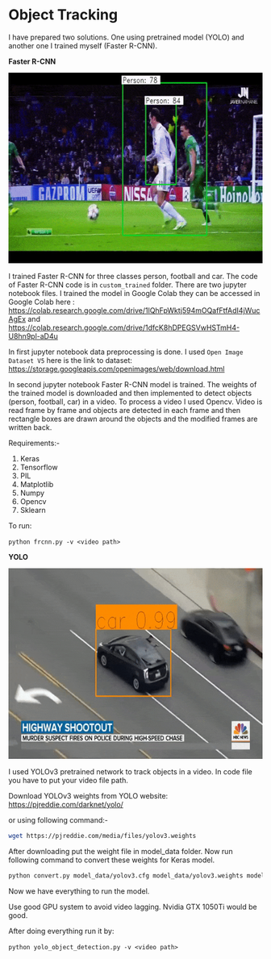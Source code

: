 # Object Tracking

I have prepared two solutions. One using pretrained model (YOLO) and another one I trained myself (Faster R-CNN). 

**Faster R-CNN**



![person](./assets/person.gif)



 I trained Faster R-CNN for three classes person, football and car. The code of Faster R-CNN code is in `custom_trained` folder. There are two jupyter notebook files. I trained the model in Google Colab they can be accessed in Google Colab here :                   
https://colab.research.google.com/drive/1lQhFpWktj594mOQafFtfAdI4jWucAgEx and https://colab.research.google.com/drive/1dfcK8hDPEGSVwHSTmH4-U8hn9pl-aD4u

In first jupyter notebook data preprocessing is done. I used `Open Image Dataset V5` here is the link to dataset: https://storage.googleapis.com/openimages/web/download.html

In second jupyter notebook Faster R-CNN model is trained. The weights of the trained model is downloaded and then implemented to detect objects (person, football, car) in a video. To process a video I used Opencv. Video is read frame by frame and objects are detected in each frame and then rectangle boxes are drawn around the objects and the modified frames are written back.

Requirements:-

1. Keras
2. Tensorflow
3. PIL
4. Matplotlib
5. Numpy
6. Opencv
7. Sklearn



To run: 

`python frcnn.py -v <video path>`



**YOLO**



![car tracking](./assets/cars.gif)



I used YOLOv3 pretrained network to track objects in a video. In code file you have to put your video file path.

Download YOLOv3 weights from YOLO website:  https://pjreddie.com/darknet/yolo/

or using following command:- 

```bash
wget https://pjreddie.com/media/files/yolov3.weights
```

After downloading put the weight file in model_data folder. Now run following command to convert these weights for Keras model.

```bash
python convert.py model_data/yolov3.cfg model_data/yolov3.weights model_data/yolo_weights.h5
```

Now we have everything to run the model. 

Use good GPU system to avoid video lagging. Nvidia GTX 1050Ti would be good.

After doing everything run it by:

`python yolo_object_detection.py -v <video path>`

